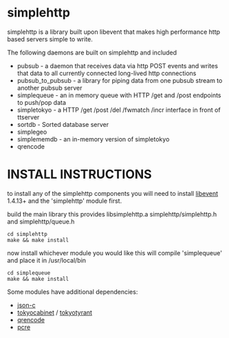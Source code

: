 simplehttp
==========

simplehttp is a library built upon libevent that makes high performance http based servers simple to write.

The following daemons are built on simplehttp and included

 * pubsub - a daemon that receives data via http POST events and writes that data to all currently connected long-lived http connections
 * pubsub_to_pubsub - a library for piping data from one pubsub stream to another pubsub server
 * simplequeue - an in memory queue with HTTP /get and /post endpoints to push/pop data
 * simpletokyo - a HTTP /get /post /del /fwmatch /incr interface in front of ttserver
 * sortdb - Sorted database server
 * simplegeo
 * simplememdb - an in-memory version of simpletokyo
 * qrencode

INSTALL INSTRUCTIONS
====================

to install any of the simplehttp components you will need to install 
[libevent](http://www.monkey.org/~provos/libevent/) 1.4.13+ and the 'simplehttp' module first.

build the main library
this provides libsimplehttp.a simplehttp/simplehttp.h and simplehttp/queue.h

    cd simplehttp
    make && make install

now install whichever module you would like
this will compile 'simplequeue' and place it in /usr/local/bin

    cd simplequeue
    make && make install

Some modules have additional dependencies:

* [json-c](http://oss.metaparadigm.com/json-c/)
* [tokyocabinet](http://fallabs.com/tokyocabinet/) / [tokyotyrant](http://fallabs.com/tokyotyrant/)
* [qrencode](http://fukuchi.org/works/qrencode/index.en.html)
* [pcre](http://www.pcre.org/)

